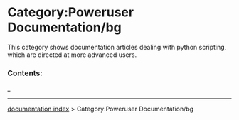 # Category:Poweruser Documentation/bg
This category shows documentation articles dealing with python scripting, which are directed at more advanced users.

### Contents:

_

---
[documentation index](../README.md) > Category:Poweruser Documentation/bg
